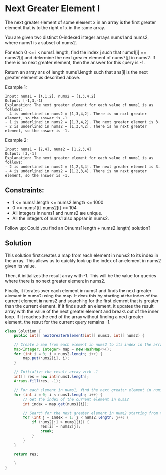 # Next Greater Element I

The next greater element of some element x in an array is the first greater element that is to the right of x in the same array.

You are given two distinct 0-indexed integer arrays nums1 and nums2, where nums1 is a subset of nums2.

For each 0 <= i < nums1.length, find the index j such that nums1[i] == nums2[j] and determine the next greater element of nums2[j] in nums2. If there is no next greater element, then the answer for this query is -1.

Return an array ans of length nums1.length such that ans[i] is the next greater element as described above.

 

Example 1:
```
Input: nums1 = [4,1,2], nums2 = [1,3,4,2]
Output: [-1,3,-1]
Explanation: The next greater element for each value of nums1 is as follows:
- 4 is underlined in nums2 = [1,3,4,2]. There is no next greater element, so the answer is -1.
- 1 is underlined in nums2 = [1,3,4,2]. The next greater element is 3.
- 2 is underlined in nums2 = [1,3,4,2]. There is no next greater element, so the answer is -1.
```
Example 2:
```
Input: nums1 = [2,4], nums2 = [1,2,3,4]
Output: [3,-1]
Explanation: The next greater element for each value of nums1 is as follows:
- 2 is underlined in nums2 = [1,2,3,4]. The next greater element is 3.
- 4 is underlined in nums2 = [1,2,3,4]. There is no next greater element, so the answer is -1.
 ```

## Constraints:

- 1 <= nums1.length <= nums2.length <= 1000
- 0 <= nums1[i], nums2[i] <= 104
- All integers in nums1 and nums2 are unique.
- All the integers of nums1 also appear in nums2.
 

Follow up: Could you find an O(nums1.length + nums2.length) solution?

## Solution

This solution first creates a map from each element in nums2 to its index in the array. This allows us to quickly look up the index of an element in nums2 given its value.

Then, it initializes the result array with -1. This will be the value for queries where there is no next greater element in nums2.

Finally, it iterates over each element in nums1 and finds the next greater element in nums2 using the map. It does this by starting at the index of the current element in nums2 and searching for the first element that is greater than the current element. If it finds such an element, it updates the result array with the value of the next greater element and breaks out of the inner loop. If it reaches the end of the array without finding a next greater element, the result for the current query remains -1.

```java
class Solution {
    public int[] nextGreaterElement(int[] nums1, int[] nums2) {

    // Create a map from each element in nums2 to its index in the array
    Map<Integer, Integer> map = new HashMap<>();
    for (int i = 0; i < nums2.length; i++) {
        map.put(nums2[i], i);
    }

    // Initialize the result array with -1
    int[] res = new int[nums1.length];
    Arrays.fill(res, -1);

    // For each element in nums1, find the next greater element in nums2
    for (int i = 0; i < nums1.length; i++) {
        // Get the index of the current element in nums2
        int index = map.get(nums1[i]);

        // Search for the next greater element in nums2 starting from the index of the current element
        for (int j = index + 1; j < nums2.length; j++) {
            if (nums2[j] > nums1[i]) {
                res[i] = nums2[j];
                break;
            }
        }
    }

    return res;

    }
}
```